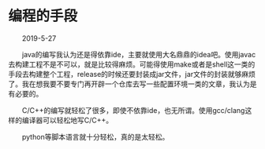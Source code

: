 # 编程的手段

&emsp;&emsp;2019-5-27

&emsp;&emsp;java的编写我认为还是得依靠ide，主要就使用大名鼎鼎的idea吧。使用javac去构建工程不是不可以，就是比较得麻烦。可能得使用make或者是shell这一类的手段去构建整个工程，release的时候还要封装成jar文件，jar文件的封装就够麻烦了。我在想我要不要专门再开辟一个仓库去写一些配置环境一类的文章，我认为是有必要的。

&emsp;&emsp;C/C++的编写就轻松了很多，即使不依靠ide，也无所谓。使用gcc/clang这样的编译器可以轻松地写C/C++。

&emsp;&emsp;python等脚本语言就十分轻松，真的是太轻松。
